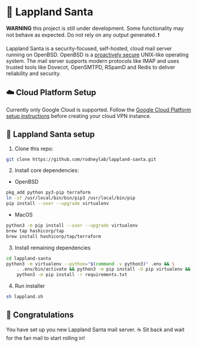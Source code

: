 # 📮 Lappland Santa
**WARNING** this project is still under development.  Some functionality may not behave as expected. Do not rely on any output generated. ❗️

Lappland Santa is a security-focused, self-hosted, cloud mail server running on OpenBSD.  OpenBSD is a <a aria-label="Learn more about Open B S D" href="https://www.openbsd.org/" target="_blank" rel="noopener noreferrer">proactively secure</a> UNIX-like operating system.  The mail server supports modern protocols like IMAP and uses trusted tools like Dovecot, OpenSMTPD, RSpamD and Redis to deliver reliability and security.

## ☁️ Cloud Platform Setup
Currently only Google Cloud is supported.  Follow the <a href="./docs/gcloud.md">Google Cloud Platform setup instructions</a> before creating your cloud VPN instance.

## 🔌 Lappland Santa setup
1. Clone this repo:
```bash
git clone https://github.com/rodneylab/lappland-santa.git
```

2. Install core dependencies:
- OpenBSD
```bash
pkg_add python py3-pip terraform
ln -sf /usr/local/bin/bin/pip3 /usr/local/bin/pip
pip install --user --upgrade virtualenv
```

- MacOS
```bash
python3 -m pip install --user --upgrade virtualenv
brew tap hashicorp/tap
brew install hashicorp/tap/terraform
```

3. Install remaining dependencies
```bash
cd lappland-santa
python3 -m virtualenv --python="$(command -v python3)" .env && \
    . .env/bin/activate && python3 -m pip install -U pip virtualenv && \
    python3 -m pip install -r requirements.txt
```

4. Run installer
```bash
sh lappland.sh
```


## 🍭 Congratulations
You have set up you new Lappland Santa mail server. ☕️ Sit back and wait for the fan mail to start rolling in!
